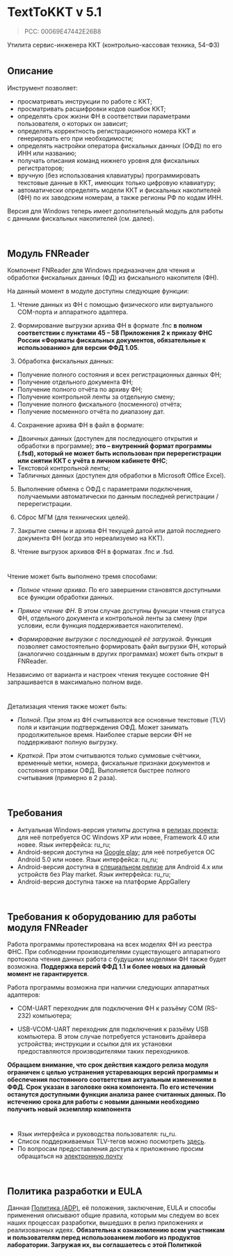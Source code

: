 # TextToKKT v 5.1
> PCC: 00069E47442E26B8


Утилита сервис-инженера ККТ (контрольно-кассовая техника, 54-ФЗ)


#

## Описание

Инструмент позволяет:
- просматривать инструкции по работе с ККТ;
- просматривать расшифровки кодов ошибок ККТ;
- определять срок жизни ФН в соответствии параметрами пользователя, о которых он зависит;
- определять корректность регистрационного номера ККТ и генерировать его при необходимости;
- определять настройки оператора фискальных данных (ОФД) по его ИНН или названию;
- получать описания команд нижнего уровня для фискальных регистраторов;
- вручную (без использования клавиатуры) программировать текстовые данные в ККТ, имеющих только цифровую клавиатуру;
- автоматически определять модели ККТ и фискальных накопителей (ФН) по их заводским номерам, а также регионы РФ по кодам ИНН.

Версия для Windows теперь имеет дополнительный модуль для работы с данными фискальных накопителей (см. далее).

&nbsp;



## Модуль FNReader

Компонент FNReader для Windows предназначен для чтения и обработки фискальных данных (ФД) из фискального накопителя (ФН).

На данный момент в модуле доступны следующие функции:

1. Чтение данных из ФН с помощью физического или виртуального COM-порта и аппаратного адаптера.

2. Формирование выгрузки архива ФН в формате .fnc **в полном соответствии с пунктами 45 – 58 Приложения 2 к приказу ФНС России
«Форматы фискальных документов, обязательные к использованию» для версии ФФД 1.05**.

3. Обработка фискальных данных:
- Получение полного состояния и всех регистрационных данных ФН;
- Получение отдельного документа ФН;
- Получение полного отчёта по архиву ФН;
- Получение контрольной ленты за отдельную смену;
- Получение полного фискального (посменного) отчёта;
- Получение посменного отчёта по диапазону дат.

4. Сохранение архива ФН в файл в формате:
- Двоичных данных (доступен для последующего открытия и обработки в программе); **это – внутренний формат программы (.fsd),
  который не может быть использован при перерегистрации или снятии ККТ с учёта в личном кабинете ФНС**;
- Текстовой контрольной ленты;
- Табличных данных (доступен для обработки в Microsoft Office Excel).

5. Выполнение обмена с ОФД с параметрами подключения, получаемыми автоматически по данным последней регистрации / перерегистрации.

6. Сброс МГМ (для технических целей).

7. Закрытие смены и архива ФН текущей датой или датой последнего документа ФН (когда это нереализуемо на ККТ).

8. Чтение выгрузок архивов ФН в форматах .fnc и .fsd.

#

Чтение может быть выполнено тремя способами:

- *Полное чтение архива*. По его завершении становятся доступными все функции обработки данных.

- *Прямое чтение ФН*. В этом случае доступны функции чтения статуса ФН, отдельного документа и контрольной
ленты за смену (при условии, если функция поддерживается накопителем).

- *Формирование выгрузки с последующей её загрузкой*. Функция позволяет самостоятельно формировать файл
выгрузки ФН, который (аналогично созданным в других программах) может быть открыт в FNReader.

Независимо от варианта и настроек чтения текущее состояние ФН запрашивается в максимально полном виде.

#

Детализация чтения также может быть:

- *Полной*. При этом из ФН считываются все основные текстовые (TLV) поля и квитанции подтверждения ОФД. Может занимать продолжительное
время. Наиболее старые версии ФН не поддерживают полную выгрузку.

- *Краткой*. При этом считываются только суммовые счётчики, временны́е метки, номера, фискальные признаки документов и состояния
отправки ОФД. Выполняется быстрее полного считывания (примерно в 2 раза).

&nbsp;



## Требования

- Актуальная Windows-версия утилиты доступна в [релизах проекта](https://github.com/adslbarxatov/TextToKKT/releases);
для неё потребуется ОС Windows XP или новее, Framework 4.0 или новее. Язык интерфейса: ru_ru;
- Android-версия доступна на [Google play](https://play.google.com/store/apps/details?id=com.RD_AAOW.TextToKKT);
для неё потребуется ОС Android 5.0 или новее. Язык интерфейса: ru_ru;
- Android-версия доступна в [специальном релизе](https://github.com/adslbarxatov/TextToKKT/releases/tag/v5.1) для Android 4.x
или устройств без Play market. Язык интерфейса: ru_ru;
- Android-версия доступна также на платформе AppGallery

&nbsp;



## Требования к оборудованию для работы модуля FNReader

Работа программы протестирована на всех моделях ФН из реестра ФНС.
При соблюдении производителями существующего аппаратного протокола чтения данных работа с будущими моделями ФН также будет возможна.
**Поддержка версий ФФД 1.1 и более новых на данный момент не гарантируется**.

Работа программы возможна при наличии следующих аппаратных адаптеров:

- COM-UART переходник для подключения ФН к разъёму COM (RS-232) компьютера;

- USB-VCOM-UART переходник для подключения к разъёму USB компьютера. В этом случае потребуется установить драйвера устройства;
инструкции и ссылки для их установки предоставляются производителями таких переходников.

**Обращаем внимание, что срок действия каждого релиза модуля ограничен с целью устранения устаревающих версий
программы и обеспечения постоянного соответствия актуальным изменениям в ФФД. Срок указан в заголовке окна компонента.
По его истечении останутся доступными функции анализа ранее считанных данных. По истечению срока для работы с новыми данными
необходимо получить новый экземпляр компонента**

#

- Язык интерфейса и руководства пользователя: ru_ru.
- Список поддерживаемых TLV-тегов можно посмотреть [здесь](https://github.com/adslbarxatov/TextToKKT/blob/master/src/FNReader/FNEnums.h).
- По вопросам предоставления доступа к приложению просим обращаться на [электронную почту](mailto://adslbarxatov@mail.ru)

&nbsp;



## Политика разработки и EULA

Данная [Политика (ADP)](https://vk.com/@rd_aaow_fdl-adp), её положения, заключение, EULA и способы применения
описывают общие правила, которым мы следуем во всех наших процессах разработки, вышедших в релиз приложениях
и реализованных идеях.
**Обязательна к ознакомлению всем участникам и пользователям перед использованием любого из продуктов лаборатории.
Загружая их, вы соглашаетесь с этой Политикой**

